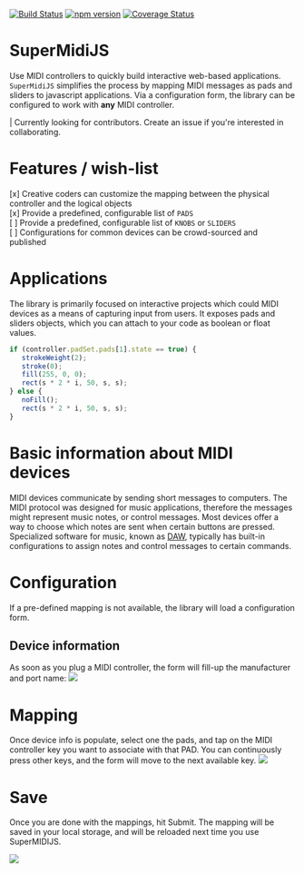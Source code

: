 [![Build Status](https://travis-ci.org/haschdl/SuperMidiJS.svg?branch=master)](https://travis-ci.org/haschdl/SuperMidiJS) 
[![npm version](https://badge.fury.io/js/supermidijs.svg)](https://badge.fury.io/js/supermidijs) 
[![Coverage Status](https://coveralls.io/repos/github/haschdl/SuperMidiJS/badge.svg?branch=master)](https://coveralls.io/github/haschdl/SuperMidiJS?branch=master)

# SuperMidiJS

Use MIDI controllers to quickly build interactive web-based applications. `SuperMidiJS` simplifies 
the process by mapping MIDI messages as pads and sliders to javascript applications. Via a 
configuration form, the library can be configured to work with **any** MIDI controller.

   | Currently looking for contributors. Create an issue if you're interested in collaborating.

# Features / wish-list  

[x] Creative coders can customize the mapping between the physical controller and the logical objects  
[x] Provide a predefined, configurable list of `PADS`  
[ ] Provide a predefined, configurable list of `KNOBS` or `SLIDERS`  
[ ] Configurations for common devices can be crowd-sourced and published

# Applications

The library is primarily focused on interactive projects which could MIDI devices as a means of 
capturing input from users. It exposes pads and sliders objects, which you can attach to your 
code as boolean or float values.

``` Javascript
if (controller.padSet.pads[1].state == true) {
   strokeWeight(2);
   stroke(0);
   fill(255, 0, 0);
   rect(s * 2 * i, 50, s, s);
} else {
   noFill();
   rect(s * 2 * i, 50, s, s);
}
```

# Basic information about MIDI devices  
MIDI devices communicate by sending short messages to computers. The MIDI protocol was designed for music applications, therefore the messages might represent music notes, or control messages. Most devices offer a way to choose which notes are sent when certain buttons are pressed. Specialized software for music, known as [DAW](https://en.wikipedia.org/wiki/Digital_audio_workstation), typically has built-in configurations to assign notes and control messages to certain commands.


# Configuration

If a pre-defined mapping is not available, the library will load a configuration form. 

## Device information

As soon as you plug a MIDI controller, the form will fill-up the manufacturer and port name:
![](docs/2018-11-10-12-42-19.png)

# Mapping

Once device info is populate, select one the pads, and tap on the MIDI controller key 
you want to associate with that PAD. You can continuously press other keys, and the form will move to the next available key.
![](docs/2018-11-10-12-44-04.png)

# Save

Once you are done with the mappings, hit Submit. The mapping will be saved in your local storage,
and will be reloaded next time you use SuperMIDIJS.

![](docs/2018-11-10-12-47-25.png)
